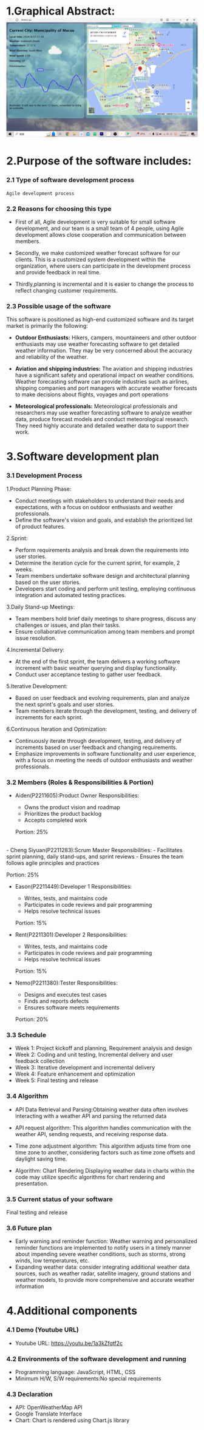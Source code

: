 # 1.Graphical Abstract: <img src=img/p1.png>

# 2.Purpose of the software includes:
 ### 2.1 Type of software development process
    Agile development process

 ### 2.2 Reasons for choosing this type
   - First of all, Agile development is very suitable for small software development, and our team is a small team of 4 people, using Agile development allows close cooperation and communication between members.

   - Secondly, we make customized weather forecast software for our clients. This is a customized system development within the organization, where users can participate in the development process and provide feedback in real time.

   - Thirdly,planning is incremental and it is easier to change the process to reflect changing customer requirements.

 ### 2.3 Possible usage of the software
This software is positioned as high-end customized software and its target market is primarily the following:
- **Outdoor Enthusiasts:** Hikers, campers, mountaineers and other outdoor enthusiasts may use weather forecasting software to get detailed weather information. They may be very concerned about the accuracy and reliability of the weather.

- **Aviation and shipping industries:** The aviation and shipping industries have a significant safety and operational impact on weather conditions. Weather forecasting software can provide industries such as airlines, shipping companies and port managers with accurate weather forecasts to make decisions about flights, voyages and port operations

- **Meteorological professionals:** Meteorological professionals and researchers may use weather forecasting software to analyze weather data, produce forecast models and conduct meteorological research. They need highly accurate and detailed weather data to support their work.

# 3.Software development plan
 ### 3.1 Development Process
1.Product Planning Phase:
- Conduct meetings with stakeholders to understand their needs and expectations, with a focus on outdoor enthusiasts and weather professionals.
- Define the software's vision and goals, and establish the prioritized list of product features.

2.Sprint:
- Perform requirements analysis and break down the requirements into user stories.
- Determine the iteration cycle for the current sprint, for example, 2 weeks.
- Team members undertake software design and architectural planning based on the user stories.
- Developers start coding and perform unit testing, employing continuous integration and automated testing practices.

3.Daily Stand-up Meetings:
- Team members hold brief daily meetings to share progress, discuss any challenges or issues, and plan their tasks.
- Ensure collaborative communication among team members and prompt issue resolution.

4.Incremental Delivery:
- At the end of the first sprint, the team delivers a working software increment with basic weather querying and display functionality.
- Conduct user acceptance testing to gather user feedback.

5.Iterative Development:
- Based on user feedback and evolving requirements, plan and analyze the next sprint's goals and user stories.
- Team members iterate through the development, testing, and delivery of increments for each sprint.

6.Continuous Iteration and Optimization:
- Continuously iterate through development, testing, and delivery of increments based on user feedback and changing requirements.
- Emphasize improvements in software functionality and user experience, with a focus on meeting the needs of outdoor enthusiasts and weather professionals.
 ### 3.2 Members (Roles & Responsibilities & Portion)
- Aiden(P2211605):Product Owner
Responsibilities:
  - Owns the product vision and roadmap
  - Prioritizes the product backlog
  - Accepts completed work

  Portion: 25%
<br>
- Cheng Siyuan(P2211283):Scrum Master
Responsibilities:
  - Facilitates sprint planning, daily stand-ups, and sprint reviews
  - Ensures the team follows agile principles and practices

  Portion: 25%
  <br>
- Eason(P2211449):Developer 1
Responsibilities:
  - Writes, tests, and maintains code
  - Participates in code reviews and pair programming
  - Helps resolve technical issues

  Portion: 15%
  <br>
- Rent(P2211301):Developer 2
Responsibilities:
  - Writes, tests, and maintains code
  - Participates in code reviews and pair programming
  - Helps resolve technical issues

  Portion: 15%
  <br>
- Nemo(P2211380):Tester
Responsibilities:
  - Designs and executes test cases
  - Finds and reports defects
  - Ensures software meets requirements

  Portion: 20%

 ### 3.3 Schedule
- Week 1: Project kickoff and planning, Requirement analysis and design
- Week 2: Coding and unit testing, Incremental delivery and user feedback collection
- Week 3: Iterative development and incremental delivery
- Week 4: Feature enhancement and optimization
- Week 5: Final testing and release
 ### 3.4 Algorithm
- API Data Retrieval and Parsing:Obtaining weather data often involves interacting with a weather API and parsing the returned data

- API request algorithm: This algorithm handles communication with the weather API, sending requests, and receiving response data.

- Time zone adjustment algorithm: This algorithm adjusts time from one time zone to another, considering factors such as time zone offsets and daylight saving time.

- Algorithm: Chart Rendering
Displaying weather data in charts within the code may utilize specific algorithms for chart rendering and presentation.
 ### 3.5 Current status of your software
Final testing and release
 ### 3.6 Future plan
- Early warning and reminder function: Weather warning and personalized reminder functions are implemented to notify users in a timely manner about impending severe weather conditions, such as storms, strong winds, low temperatures, etc.
- Expanding weather data: consider integrating additional weather data sources, such as weather radar, satellite imagery, ground stations and weather models, to provide more comprehensive and accurate weather information

# 4.Additional components
### 4.1 Demo (Youtube URL)
- Youtube URL: https://youtu.be/1a3kZfqtf2c
### 4.2 Environments of the software development and running
- Programming language: JavaScript, HTML, CSS
-  Minimum H/W, S/W requirements:No special requirements

### 4.3 Declaration
- API: OpenWeatherMap API
- Google Translate Interface
- Chart: Chart is rendered using Chart.js library
